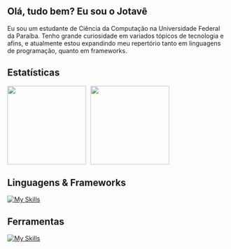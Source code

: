 ## Olá, tudo bem? Eu sou o Jotavê
Eu sou um estudante de Ciência da Computação na Universidade Federal da Paraíba. Tenho grande curiosidade em variados tópicos de tecnologia e afins, e atualmente estou expandindo meu repertório tanto em linguagens de programação, quanto em frameworks.

## Estatísticas
<div style="display: flex; gap: 10px;">
  <img height="180em" src="https://github-readme-stats.vercel.app/api?username=oiotave&show_icons=true&theme=radical&v=2"/>
  <img height="180em" src="https://github-readme-stats.vercel.app/api/top-langs/?username=oiotave&layout=compact&theme=radical&v=2"/>
</div>

## Linguagens & Frameworks
[![My Skills](https://skillicons.dev/icons?i=c,cpp,java,python,js,ts,nest)](https://skillicons.dev)

## Ferramentas
[![My Skills](https://skillicons.dev/icons?i=git,github,postgres,vscode,idea)](https://skillicons.dev)
